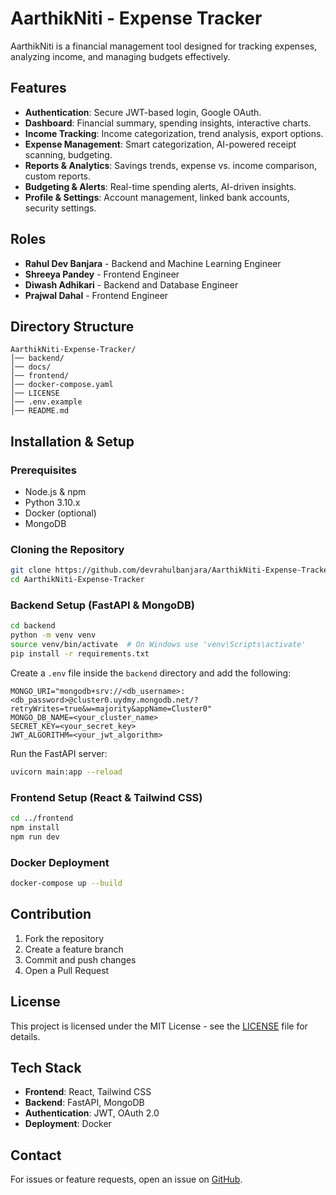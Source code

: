 # AarthikNiti - Expense Tracker

AarthikNiti is a financial management tool designed for tracking expenses, analyzing income, and managing budgets effectively.

## Features

- **Authentication**: Secure JWT-based login, Google OAuth.
- **Dashboard**: Financial summary, spending insights, interactive charts.
- **Income Tracking**: Income categorization, trend analysis, export options.
- **Expense Management**: Smart categorization, AI-powered receipt scanning, budgeting.
- **Reports & Analytics**: Savings trends, expense vs. income comparison, custom reports.
- **Budgeting & Alerts**: Real-time spending alerts, AI-driven insights.
- **Profile & Settings**: Account management, linked bank accounts, security settings.

## Roles

- **Rahul Dev Banjara** - Backend and Machine Learning Engineer
- **Shreeya Pandey** - Frontend Engineer
- **Diwash Adhikari** - Backend and Database Engineer
- **Prajwal Dahal** - Frontend Engineer

## Directory Structure

```
AarthikNiti-Expense-Tracker/
│── backend/
│── docs/
│── frontend/
│── docker-compose.yaml
│── LICENSE
│── .env.example
│── README.md
```

## Installation & Setup

### Prerequisites

- Node.js & npm
- Python 3.10.x
- Docker (optional)
- MongoDB

### Cloning the Repository

```sh
git clone https://github.com/devrahulbanjara/AarthikNiti-Expense-Tracker.git
cd AarthikNiti-Expense-Tracker
```

### Backend Setup (FastAPI & MongoDB)

```sh
cd backend
python -m venv venv
source venv/bin/activate  # On Windows use 'venv\Scripts\activate'
pip install -r requirements.txt
```

Create a `.env` file inside the `backend` directory and add the following:

```
MONGO_URI="mongodb+srv://<db_username>:<db_password>@cluster0.uydmy.mongodb.net/?retryWrites=true&w=majority&appName=Cluster0"
MONGO_DB_NAME=<your_cluster_name>
SECRET_KEY=<your_secret_key>
JWT_ALGORITHM=<your_jwt_algorithm>
```

Run the FastAPI server:

```sh
uvicorn main:app --reload
```

### Frontend Setup (React & Tailwind CSS)

```sh
cd ../frontend
npm install
npm run dev
```

### Docker Deployment

```sh
docker-compose up --build
```

## Contribution

1. Fork the repository
2. Create a feature branch
3. Commit and push changes
4. Open a Pull Request

## License

This project is licensed under the MIT License - see the [LICENSE](LICENSE) file for details.

## Tech Stack

- **Frontend**: React, Tailwind CSS
- **Backend**: FastAPI, MongoDB
- **Authentication**: JWT, OAuth 2.0
- **Deployment**: Docker

## Contact

For issues or feature requests, open an issue on [GitHub](https://github.com/devrahulbanjara/AarthikNiti-Expense-Tracker/issues).
